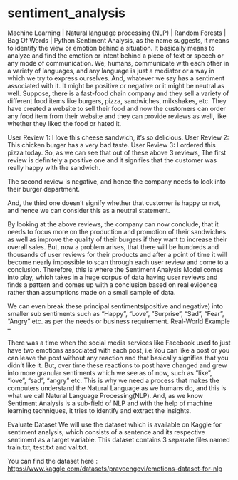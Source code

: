 # sentiment_analysis
Machine Learning | Natural language processing (NLP) | Random Forests | Bag Of Words | Python
Sentiment Analysis, as the name suggests, it means to identify the view or emotion behind a situation. It basically means to analyze and find the emotion or intent behind a piece of text or speech or any mode of communication. 
We, humans, communicate with each other in a variety of languages, and any language is just a mediator or a way in which we try to express ourselves. And, whatever we say has a sentiment associated with it. It might be positive or negative or it might be neutral as well.
Suppose, there is a fast-food chain company and they sell a variety of different food items like burgers, pizza, sandwiches, milkshakes, etc. They have created a website to sell their food and now the customers can order any food item from their website and they can provide reviews as well, like whether they liked the food or hated it.

User Review 1: I love this cheese sandwich, it’s so delicious.
User Review 2: This chicken burger has a very bad taste.
User Review 3: I ordered this pizza today.
So, as we can see that out of these above 3 reviews,
The first review is definitely a positive one and it signifies that the customer was really happy with the sandwich.

The second review is negative, and hence the company needs to look into their burger department.

And, the third one doesn’t signify whether that customer is happy or not, and hence we can consider this as a neutral statement.

By looking at the above reviews, the company can now conclude, that it needs to focus more on the production and promotion of their sandwiches as well as improve the quality of their burgers if they want to increase their overall sales.
But, now a problem arises, that there will be hundreds and thousands of user reviews for their products and after a point of time it will become nearly impossible to scan through each user review and come to a conclusion.
Therefore, this is where the Sentiment Analysis Model comes into play, which takes in a huge corpus of data having user reviews and finds a pattern and comes up with a conclusion based on real evidence rather than assumptions made on a small sample of data.

We can even break these principal sentiments(positive and negative) into smaller sub sentiments such as “Happy”, “Love”, ”Surprise”, “Sad”, “Fear”, “Angry” etc. as per the needs or business requirement.
Real-World Example –

There was a time when the social media
services like Facebook used to just have two emotions associated with each post, i.e You can like a post or you can leave the post without any reaction and that basically signifies that you didn’t like it.
But, over time these reactions to post have changed and grew into more granular sentiments which we see as of now, such as “like”, “love”, “sad”, “angry” etc.
This is why we need a process that makes the computers understand the Natural Language as we humans do, and this is what we call Natural Language Processing(NLP). And, as we know Sentiment Analysis is a sub-field of NLP and with the help of machine learning techniques, it tries to identify and extract the insights.


Evaluate Dataset
We will use the dataset which is available on Kaggle for sentiment analysis, which consists of a sentence and its respective sentiment as a target variable. This dataset contains 3 separate files named train.txt, test.txt and val.txt.

You can find the dataset here : https://www.kaggle.com/datasets/praveengovi/emotions-dataset-for-nlp
